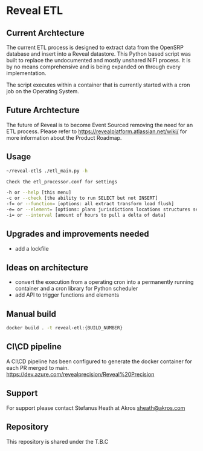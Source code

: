 # Reveal ETL

## Current Archtecture

The current ETL process is designed to extract data from the OpenSRP database and insert into a Reveal datastore.  This Python based script was built to replace the undocumented and mostly unshared NIFI process.  It is by no means comprehensive and is being expanded on through every implementation.

The script executes within a container that is currently started with a cron job on the Operating System.

## Future Archtecture

The future of Reveal is to become Event Sourced removing the need for an ETL process.  Please refer to <https://revealplatform.atlassian.net/wiki/> for more information about the Product Roadmap.

## Usage

```bash
~/reveal-etl$ ./etl_main.py -h

Check the etl_processor.conf for settings

-h or --help [this menu]
-c or --check [the ability to run SELECT but not INSERT]
-f= or --function= [options: all extract transform load flush]
-e= or --element= [options: plans jurisdictions locations structures settings clients tasks events]
-i= or --interval [amount of hours to pull a delta of data]
```

## Upgrades and improvements needed

* add a lockfile

## Ideas on architecture

* convert the execution from a operating cron into a permanently running container and a cron library for Python scheduler
* add API to trigger functions and elements

## Manual build

```bash
docker build . -t reveal-etl:{BUILD_NUMBER}
```

## CI\CD pipeline

A CI\CD pipeline has been configured to generate the docker container for each PR merged to main.  <https://dev.azure.com/revealprecision/Reveal%20Precision>

## Support

For support please contact Stefanus Heath at Akros <sheath@akros.com>

## Repository

This repository is shared under the T.B.C
